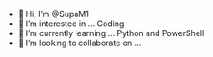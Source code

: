 - 👋 Hi, I’m @SupaM1
- 👀 I’m interested in ... Coding
- 🌱 I’m currently learning ... Python and PowerShell
- 💞️ I’m looking to collaborate on ...
